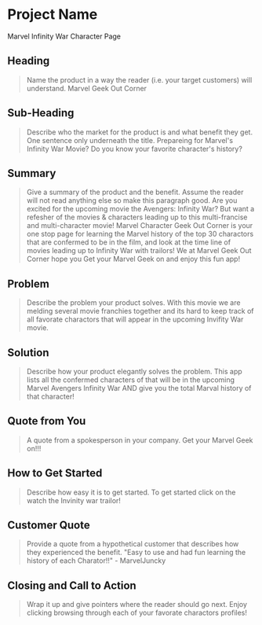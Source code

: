 # Project Name #
Marvel Infinity War Character Page

<!-- 
> This material was originally posted [here](http://www.quora.com/What-is-Amazons-approach-to-product-development-and-product-management). It is reproduced here for posterities sake.

There is an approach called "working backwards" that is widely used at Amazon. They work backwards from the customer, rather than starting with an idea for a product and trying to bolt customers onto it. While working backwards can be applied to any specific product decision, using this approach is especially important when developing new products or features.

For new initiatives a product manager typically starts by writing an internal press release announcing the finished product. The target audience for the press release is the new/updated product's customers, which can be retail customers or internal users of a tool or technology. Internal press releases are centered around the customer problem, how current solutions (internal or external) fail, and how the new product will blow away existing solutions.

If the benefits listed don't sound very interesting or exciting to customers, then perhaps they're not (and shouldn't be built). Instead, the product manager should keep iterating on the press release until they've come up with benefits that actually sound like benefits. Iterating on a press release is a lot less expensive than iterating on the product itself (and quicker!).

If the press release is more than a page and a half, it is probably too long. Keep it simple. 3-4 sentences for most paragraphs. Cut out the fat. Don't make it into a spec. You can accompany the press release with a FAQ that answers all of the other business or execution questions so the press release can stay focused on what the customer gets. My rule of thumb is that if the press release is hard to write, then the product is probably going to suck. Keep working at it until the outline for each paragraph flows. 

Oh, and I also like to write press-releases in what I call "Oprah-speak" for mainstream consumer products. Imagine you're sitting on Oprah's couch and have just explained the product to her, and then you listen as she explains it to her audience. That's "Oprah-speak", not "Geek-speak".

Once the project moves into development, the press release can be used as a touchstone; a guiding light. The product team can ask themselves, "Are we building what is in the press release?" If they find they're spending time building things that aren't in the press release (overbuilding), they need to ask themselves why. This keeps product development focused on achieving the customer benefits and not building extraneous stuff that takes longer to build, takes resources to maintain, and doesn't provide real customer benefit (at least not enough to warrant inclusion in the press release).
 -->
 
## Heading ##
  > Name the product in a way the reader (i.e. your target customers) will understand.
  Marvel Geek Out Corner

## Sub-Heading ##
  > Describe who the market for the product is and what benefit they get. One sentence only underneath the title.
  Prepareing for Marvel's Infinity War Movie? Do you know your favorite character's history?
  
## Summary ##
  > Give a summary of the product and the benefit. Assume the reader will not read anything else so make this paragraph good.
 Are you excited for the upcoming movie the Avengers: Infinity War? But want a refesher of the movies & characters leading up to this multi-francise and multi-character movie! Marvel Character Geek Out Corner is your one stop page for learning the Marvel history of the top 30 charactors that are confermed to be in the film, and look at the time line of movies leading up to Infinity War with trailors! We at Marvel Geek Out Corner hope you Get your Marvel Geek on and enjoy this fun app! 

## Problem ##
  > Describe the problem your product solves.
  With this movie we are melding several movie franchies together and its hard to keep track of all favorate charactors that will appear in the upcoming Invifity War movie. 

## Solution ##
  > Describe how your product elegantly solves the problem.
  This app lists all the confermed characters of that will be in the upcoming Marvel Avengers Infinity War AND give you the total Marval history of that character!

## Quote from You ##
  > A quote from a spokesperson in your company.
  Get your Marvel Geek on!!! 

## How to Get Started ##
  > Describe how easy it is to get started.
  To get started click on the watch the Invinity war trailor! 

## Customer Quote ##
  > Provide a quote from a hypothetical customer that describes how they experienced the benefit.
  "Easy to use and had fun learning the history of each Charator!!" - MarvelJuncky

## Closing and Call to Action ##
  > Wrap it up and give pointers where the reader should go next.
  Enjoy clicking browsing through each of your favorate charactors profiles! 